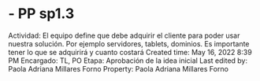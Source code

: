 # - PP sp1.3

Actividad: El equipo define que debe adquirir el cliente para poder usar nuestra solución. Por ejemplo servidores, tablets, dominios. Es importante tener lo que se adquirirá y cuanto costará
Created time: May 16, 2022 8:39 PM
Encargado: TL, PO
Etapa: Aprobación de la idea inicial
Last edited by: Paola Adriana Millares Forno
Property: Paola Adriana Millares Forno